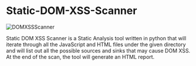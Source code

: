 Static-DOM-XSS-Scanner
======================
![DOMXSSScanner](http://opensecurity.in/wp-content/uploads/2014/11/2.png)

Static DOM XSS Scanner is a Static Analysis tool written in python that will iterate through all the JavaScript and HTML files under the given directory and will list out all the possible sources and sinks that may cause DOM XSS. At the end of the scan, the tool will generate an HTML report.
